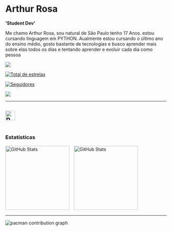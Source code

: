 # Arthur Rosa
**'Student Dev'**

Me chamo Arthur Rosa, sou natural de São Paulo tenho 17 Anos. estou cursando linguagem em PYTHON. Aualmente estou cursando o último ano do ensino médio, gosto bastante de tecnologias e busco aprender mais sobre elas todos os dias e tentando aprender e evoluir cada dia como pessoa

<a href="https://instagram.com/3453art_" target="_blank"><img src="https://img.shields.io/badge/-Instagram-%23E4405F?style=for-the-badge&logo=instagram&logoColor=white" target="_blank"></a>

</a> <a href="https://github.com/ArthurRosa17?tab=repositories&sort=stargazers">

<img 
alt="Total de estrelas" 
title="Total de estrelas GitHub" 
src="https://custom-icon-badges.demolab.com/github/stars/ArthurRosa17?color=55960c&style=for-the-badge&labelColor=488207&logo=star&label=estrelas"
/>

</a> <a href="https://github.com/ArthurRosa17?tab=followers">
<img 
  alt="Seguidores" 
  title="Me siga no GitHub" 
  src="https://custom-icon-badges.demolab.com/github/followers/ArthurRosa17?color=236ad3&labelColor=1155ba&style=for-the-badge&logo=github&label=Seguidores&logoColor=white"
/>

<a href = "mailto:arthurrosasilva324@gmail.com"><img src="https://img.shields.io/badge/-Gmail-%23333?style=for-the-badge&logo=gmail&logoColor=white" target="_blank"></a>

---
<img
         align="left" 
         alt="Python" 
         title="Python"
         width="30px" 
         src="https://cdn.jsdelivr.net/gh/devicons/devicon@latest/icons/python/python-original-wordmark.svg" />
<br/>
<br/>
---

###  Estatísticas

<p>
  <img
    alt="GitHub Stats" 
    height="200" 
    style="padding-right: 10px;" 
    src="https://github-readme-stats.vercel.app/api?username=ArthurRosa17&show_icons=true&theme=tokyonight&include_all_commits=true&locale=pt-br"/> 
<img 
      alt="GitHub Stats" 
      height="200" 
      src="https://github-readme-stats.vercel.app/api/top-langs/?username=ArthurRosa17&theme=tokyonight&layout=compact&custom_title=Tecnologias&langs_count=9"/>

---


<picture>
  <source media="(prefers-color-scheme: dark)" srcset="https://raw.githubusercontent.com/ricardolimaa29/ricardolimaa29/output/pacman-contribution-graph-dark.svg">
  <source media="(prefers-color-scheme: light)" srcset="https://raw.githubusercontent.com/ricardolimaa29/ricardolimaa29/output/pacman-contribution-graph.svg">
  <img alt="pacman contribution graph" src="https://raw.githubusercontent.com/pauloVarelo/pauloVarelo/output/pacman-contribution-graph.svg">
</picture>
